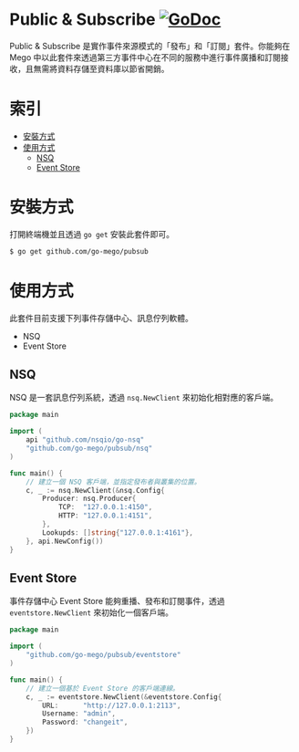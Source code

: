 # Public & Subscribe [![GoDoc](https://godoc.org/github.com/go-mego/pubsub?status.svg)](https://godoc.org/github.com/go-mego/pubsub)

Public & Subscribe 是實作事件來源模式的「發布」和「訂閱」套件。你能夠在 Mego 中以此套件來透過第三方事件中心在不同的服務中進行事件廣播和訂閱接收，且無需將資料存儲至資料庫以節省開銷。

# 索引

* [安裝方式](#安裝方式)
* [使用方式](#使用方式)
    * [NSQ](#NSQ)
    * [Event Store](#EventStore)

# 安裝方式

打開終端機並且透過 `go get` 安裝此套件即可。

```bash
$ go get github.com/go-mego/pubsub
```

# 使用方式

此套件目前支援下列事件存儲中心、訊息佇列軟體。

* NSQ
* Event Store

## NSQ

NSQ 是一套訊息佇列系統，透過 `nsq.NewClient` 來初始化相對應的客戶端。

```go
package main

import (
	api "github.com/nsqio/go-nsq"
	"github.com/go-mego/pubsub/nsq"
)

func main() {
	// 建立一個 NSQ 客戶端，並指定發布者與叢集的位置。
	c, _ := nsq.NewClient(&nsq.Config{
		Producer: nsq.Producer{
			TCP:  "127.0.0.1:4150",
			HTTP: "127.0.0.1:4151",
		},
		Lookupds: []string{"127.0.0.1:4161"},
	}, api.NewConfig())
}
```

## Event Store

事件存儲中心 Event Store 能夠重播、發布和訂閱事件，透過 `eventstore.NewClient` 來初始化一個客戶端。

```go
package main

import (
	"github.com/go-mego/pubsub/eventstore"
)

func main() {
	// 建立一個基於 Event Store 的客戶端連線。
	c, _ := eventstore.NewClient(&eventstore.Config{
		URL:      "http://127.0.0.1:2113",
		Username: "admin",
		Password: "changeit",
	})
}
```
